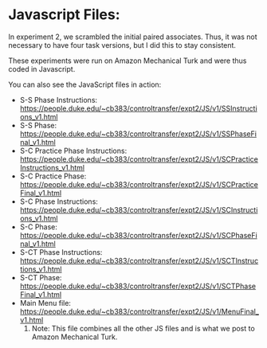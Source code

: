# Javascript Files:

In experiment 2, we scrambled the initial paired associates. Thus, it was not necessary to have four task versions, but I did this to stay consistent.

These experiments were run on Amazon Mechanical Turk and were thus coded in Javascript.

You can also see the JavaScript files in action:
* S-S Phase Instructions: https://people.duke.edu/~cb383/controltransfer/expt2/JS/v1/SSInstructions_v1.html
* S-S Phase: https://people.duke.edu/~cb383/controltransfer/expt2/JS/v1/SSPhaseFinal_v1.html
* S-C Practice Phase Instructions: https://people.duke.edu/~cb383/controltransfer/expt2/JS/v1/SCPracticeInstructions_v1.html
* S-C Practice Phase: https://people.duke.edu/~cb383/controltransfer/expt2/JS/v1/SCPracticeFinal_v1.html
* S-C Phase Instructions: https://people.duke.edu/~cb383/controltransfer/expt2/JS/v1/SCInstructions_v1.html
* S-C Phase: https://people.duke.edu/~cb383/controltransfer/expt2/JS/v1/SCPhaseFinal_v1.html
* S-CT Phase Instructions: https://people.duke.edu/~cb383/controltransfer/expt2/JS/v1/SCTInstructions_v1.html
* S-CT Phase: https://people.duke.edu/~cb383/controltransfer/expt2/JS/v1/SCTPhaseFinal_v1.html
* Main Menu file: https://people.duke.edu/~cb383/controltransfer/expt2/JS/v1/MenuFinal_v1.html
  1. Note: This file combines all the other JS files and is what we post to Amazon Mechanical Turk.
